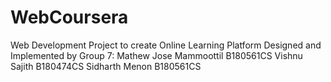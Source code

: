 # WebCoursera
Web Development Project to create Online Learning Platform
Designed and Implemented by Group 7:
Mathew Jose Mammoottil  B180561CS
Vishnu Sajith           B180474CS
Sidharth Menon          B180561CS
